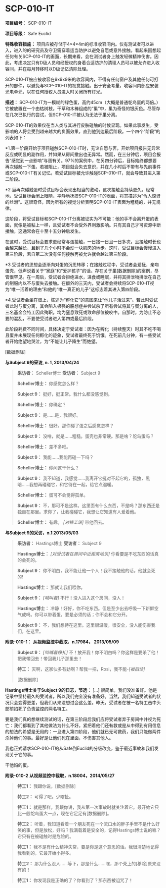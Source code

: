 # SCP-010-IT

**项目编号：**  SCP-010-IT

**项目等级：**  Safe Euclid

**特殊收容措施：**  项目应被存储于4×4×4m的标准收容间内。仅有测试者可以进入，进入的的研究员及守卫需穿着适当防护以避免自愿或意外接触。看起来回想起任何有关SCP-010-IT的画面，长期来看，会在测试者身上触发轻微精神伤害。因此，考虑决定只有D级人员和经授权的身着合适防护的清理人员可以被允许进入收容间，并在每月转移时以D级记忆清除处理。

SCP-010-IT被应被收容在9x9x9米的收容间内，不得有任何窗户及其他任何可打开的部件，以避免与SCP-010-IT的视觉接触。出于安全考量，收容间内部应安装光电单元，以在任何授权人员进入时关闭所有灯光。

**描述：** SCP-010-IT为一模糊的绿色蛋，高约45cm（大概是普通鸵鸟蛋的两倍。）它被放置在一个由枯树枝，干草和木棒组成的“巢”中，巢为奇怪的银灰色。尽管存在几次已执行的尝试，但SCP-010-IT被认为无法于巢分离。

SCP-010-IT的效果仅在当人类与其进行皮肤碰触的时候显现。如果此事发生，受影响的人将会受到越来越大的负面效果，直到他到达最后阶段。一个四个“阶段”的列表如下：

*1.第一阶段开始于项目碰触SCP-010-IT时，无论自愿与否。开始项目报告无异常反应或明显的副作用，并如果从房间撤出也无异常。然而，在三分钟后，项目会报告“感觉到一点影响”与蛋有关。97%的案例中，在另四分钟后，目标始终都想要再次碰触一下蛋。若被阻止，项目就会失去意识，并在几小时后不带有与先前事件或SCP-010-IT有关记忆。若受试目标被允许触碰SCP-010-IT，就会导致其进入第二阶段。

*2.当再次碰触蛋时受试目标会表现出相当的激动，这次接触会持续更久。经常地，受试目标会闭上眼睛，平静地抚摸SCP-010-IT的表面，将其描述为“令人惊讶的丝滑”。这很奇怪，因为所有的视觉分析表明SCP-010-IT表面为粗糙的，并无规律。

这阶段，将受试目标和SCP-010-IT分离被证实为不可能：他的手不会离开蛋的表面，就像是被粘上一样，且受试者不会受外界刺激影响。只有其自己才可资源中断接触，这通常会在十至十五分钟后发生。

在这时，受试目标会要求更经常与蛋接触，一日接一日且一日多次，且接触时长也会越来越长，且到了几个小时不会动一块肌肉的地步。这时，受试目标会慢慢进入第三阶段，若自第二次没有任何接触再被允许就会越过第三阶段。

*3.受试者的思想会逐渐向对蛋的沉思转移；在接触过程中，受试者会爱抚，亲吻蛋壳，低声说着关于“家庭”和“爱护孩子”的话。存在关于巢[数据删除]的案例，尽管很罕见。在一周后，受试者会拒绝进水，进食或睡眠，并将其排泄物排泄在自己的制服内以不与蛋失去接触。在额外的三天内，受试者会持续将SCP-010-IT视为“唯一活着的理由”和他的“唯一真正的儿子”这标志着其进入第四阶段。

*4.受试者会坐在蛋上，陈述为“孵化它”的意图来让“他儿子活过来”。若此时受试者此时与蛋分离，其会陷入极强的臆想症并尝试杀了所有尝试将其与蛋分离的人，三名基金会特工因此殉职，均为窒息致死或致命部位被咬中。自那时，为防止不必要的混乱，不要使受试者进入第四或最后阶段。

此阶段耗费不同时间，具体决定于受试者：因为在孵化（持续整天）时其不吃不喝且蛋并未展现任何孵化的迹象，受试者最终死于饥饿。在死前几分钟，有一些受试者开始绝望地哭泣，为“不能让儿子降生”而绝望。

[数据删除]

<strong>&#19982;Subject 9&#30340;&#37319;&#35775;, n. 1, 2013/04/24</strong>


> **采访者：**  Scheller博士
**受访者：**  Subject 9
> 
> **Scheller博士：**  你感觉怎么样？
> 
> **Subject 9：**  挺好，挺正常。我什么都没感觉到。
> 
> **Scheller博士：**  你确定？
> 
> **Subject 9：**  是……是，我很好。
> 
> **Scheller博士：**  很好。那你碰了蛋之后感觉怎样？
> 
> **Subject 9：**  没啥，就是……粗糙。蛋壳也非常硬。那是啥？鸵鸟蛋吗？
> 
> **Scheller博士：**  差不多吧。
> 
> **Subject 9：**  我能……我能再碰一下吗？
> 
> **Scheller博士：**  你问这干什么？
> 
> **Subject 9：**  我不知道，我感觉……我离开它挺对不起它的，孤独，黑暗……我想再碰碰它，和它待在一起，给它点温暖。
> 
> **Scheller博士：**  蛋可不会觉得孤单。
> 
> **Subject 9：**  不，那可不是这样。这里面有什么东西，不是吗？那东西还是独自在那里。求你了，让我碰碰它，我想让它知道有人爱着他。
> 
> **Scheller博士：**  有趣。 *[对特工说]*  带他回去。
> 

<strong>&#19982;Subject 9&#30340;&#37319;&#35775;&#65292;n.1&#160;2013/05/03</strong>


> **采访者：**  Hastings博士
**受访者：**  Subject 9
> 
> **Hastings博士：**  *[对受试者在房间中近距离地说]* 你看要是不吃东西的话真的会死的。
> 
> **Subject 9：**  你不明白，我不能让他一个人！我不接触他的话，他就会死的!
> 
> **Hastings博士：**  那就让我们喂你。
> 
> **Subject 9：**  *[喊叫着]* 不行！没人进入这个房间，没人！
> 
> **Hastings博士：**  冷静！好好，你不吃东西。但是至少出去呼吸一下新鲜空气成吗。你可以带着蛋，要是必须的话；你不会和它分开。
> 
> **Subject 9：**  不，我们想待在这里。这里很温暖，很安全，没人能伤害我们，在这里。
> 

<strong>&#38468;&#24405;-010-1&#65306;</strong>
**从视频监控中截取，n.17984， 2013/05/09** 


> **Subject 9：**  *[叫喊着挣扎]*  不！放开我！你不明白吗？你这样是要杀了他！把我带回去！带回我儿子那里去！
> 
> **特工：**  天啊，这家伙多有劲啊？帮我一把，Rosi，我不能-*[被掐住]* 
> 
> [数据删除]
> 

<strong>Hastings&#21338;&#22763;&#20851;&#20110;Subject 9&#30340;&#26085;&#24535;&#65292;&#33410;&#36873;&#65306;</strong>
[…] 很简单，我们没准备好。他是记录中坚持最久的受试者，所以我们完全没有准备好。当然，我们知道受试者的状况只会变得更差，但我们从来没想过会这么差。昨天，受试者在被一名特工击中头部前掐死了负责监控的两名特工。

要是我们真的想继续测试的话，在第三阶段后我们应将受试者弃于房间中并视为死亡：我们都看到了其他做法为什么不好。紧把着他们还有救或是从中得到有用信息的想法的希望是无用的：一旦进入第四阶段，他们就已无可救药，我们只能做两件杀掉他们的事。最好是让他们死在里面，不伤害其他人。

我也正式请求SCP-010-IT的从Safe到Euclid的分级改变，鉴于最近事故和我们发现关于它的事。


干他妈的蛋。


<strong>&#38468;&#24405;-010-2</strong>
**从视频监控中截取，n.18004，2014/05/27** 


> **特工1：**  我跟你说，[数据删除]
> 
> **特工2：**  可得了吧，少瞎扯。
> 
> **特工1：**  就是那样，我跟你讲，我从第一次事故时就关注着它。最开始它只比一般鸵鸟蛋大一点，现在它足足有[数据删除]。
> 
> **特工2：**  听着，我知道看着一个朋友死在一个流口水的胖子手里不是什么好笑的事，但是放松，好吗？我满载着是安全的，记得Hastings博士说的嘛？它只有在被碰触时是危险的。
> 
> **特工1：**  我不是有什么精神失常，要是你是这个意思的话。我很清楚地记得我看到的，它最开始小得多。
> 
> **特工2：**  那为什么没人……等下，那是什么……嘿，那个壳上的[移除]原来没有的！
> 
> **特工1：**  你发现我是正确的了？你看到了？那东西被诅咒了！
> 







